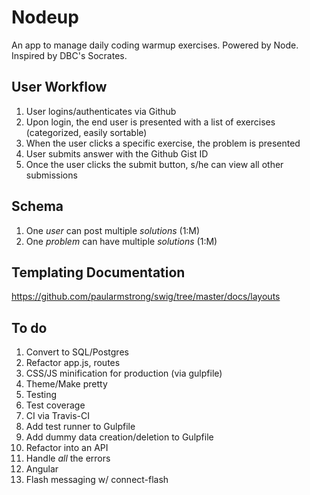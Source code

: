 # Nodeup

An app to manage daily coding warmup exercises. Powered by Node. Inspired by DBC's Socrates.

## User Workflow

1. User logins/authenticates via Github
1. Upon login, the end user is presented with a list of exercises (categorized, easily sortable)
1. When the user clicks a specific exercise, the problem is presented
1. User submits answer with the Github Gist ID
1. Once the user clicks the submit button, s/he can view all other submissions

## Schema

1. One *user* can post multiple *solutions* (1:M)
1. One *problem* can have multiple *solutions* (1:M)

## Templating Documentation

https://github.com/paularmstrong/swig/tree/master/docs/layouts

## To do

1. Convert to SQL/Postgres
1. Refactor app.js, routes
1. CSS/JS minification for production (via gulpfile)
1. Theme/Make pretty
1. Testing
1. Test coverage
1. CI via Travis-CI
1. Add test runner to Gulpfile
1. Add dummy data creation/deletion to Gulpfile
1. Refactor into an API
1. Handle *all* the errors
1. Angular
1. Flash messaging w/ connect-flash